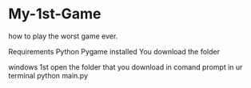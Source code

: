# My-1st-Game
how to play the worst game ever.

Requirements
Python 
Pygame installed 
You download the folder

windows
1st open the folder that you download in comand prompt 
in ur terminal
python main.py

